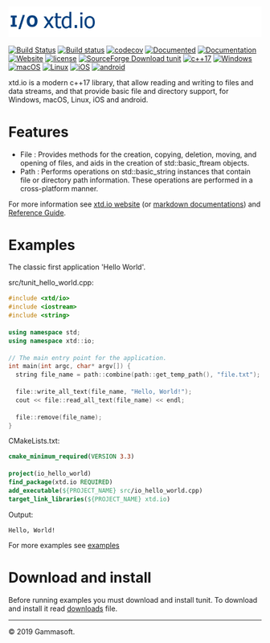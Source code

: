 [![tunit](docs/pictures/header.png)](https://gammasoft71.wixsite.com/xtd-tunit)

[![Build Status](https://travis-ci.org/gammasoft71/xtd.io.svg?branch=master)](https://travis-ci.org/gammasoft71/xtd.io)
[![Build status](https://ci.appveyor.com/api/projects/status/1h8y1d4lodnk1wbb?svg=true)](https://ci.appveyor.com/project/gammasoft71/xtd-tunit)
[![codecov](https://codecov.io/gh/gammasoft71/xtd.io/branch/master/graph/badge.svg)](https://codecov.io/gh/gammasoft71/xtd.io)
[![Documented](https://codedocs.xyz/gammasoft71/xtd.io.svg)](https://codedocs.xyz/gammasoft71/xtd.io/)
[![Documentation](https://img.shields.io/badge/markdown-Documentation-brightgreen.svg)](./docs/home.md)
[![Website](https://img.shields.io/website-up-down-green-red/http/shields.io.svg?label=xtd-tunit%20website)](https://gammasoft71.wixsite.com/xtd-tunit)
[![license](https://img.shields.io/github/license/gammasoft71/xtd.io.svg)](LICENSE.md)
[![SourceForge Download tunit](https://img.shields.io/sourceforge/dt/tunitpro.svg)](https://sourceforge.net/projects/tunitpro/files/latest/download)
[![c++17](https://img.shields.io/badge/c++-17-004080.svg)](https://en.wikipedia.org/wiki/C%2B%2B17)
[![Windows](https://img.shields.io/badge/os-Windows-004080.svg)](https://en.wikipedia.org/wiki/Microsoft_Windows)
[![macOS](https://img.shields.io/badge/os-macOS-004080.svg)](https://en.wikipedia.org/wiki/MacOS)
[![Linux](https://img.shields.io/badge/os-Linux-004080.svg)](https://en.wikipedia.org/wiki/Linux)
[![iOS](https://img.shields.io/badge/os-iOS-004080.svg)](https://en.wikipedia.org/wiki/IOS)
[![android](https://img.shields.io/badge/os-android-004080.svg)](https://en.wikipedia.org/wiki/Android_(operating_system))

xtd.io is a modern c++17 library, that allow reading and writing to files and data streams, and that provide basic file and directory support, for Windows, macOS, Linux, iOS and android.

# Features

* File : Provides methods for the creation, copying, deletion, moving, and opening of files, and aids in the creation of std::basic_ftream objects.
* Path : Performs operations on std::basic_string instances that contain file or directory path information. These operations are performed in a cross-platform manner.

For more information see [xtd.io website](https://gammasoft71.wixsite.com/xtd-io) (or [markdown documentations](docs/home.md)) and [Reference Guide](https://codedocs.xyz/gammasoft71/xtd.io/).

# Examples

The classic first application 'Hello World'.

src/tunit_hello_world.cpp:

```c++
#include <xtd/io>
#include <iostream>
#include <string>

using namespace std;
using namespace xtd::io;

// The main entry point for the application.
int main(int argc, char* argv[]) {
  string file_name = path::combine(path::get_temp_path(), "file.txt");
  
  file::write_all_text(file_name, "Hello, World!");
  cout << file::read_all_text(file_name) << endl;
  
  file::remove(file_name);
}
```

CMakeLists.txt:

```cmake
cmake_minimum_required(VERSION 3.3)

project(io_hello_world)
find_package(xtd.io REQUIRED)
add_executable(${PROJECT_NAME} src/io_hello_world.cpp)
target_link_libraries(${PROJECT_NAME} xtd.io)
```

Output:
```
Hello, World!
```

For more examples see [examples](examples)

# Download and install

Before running examples you must download and install tunit. To download and install it read [downloads](docs/downloads.md) file.

______________________________________________________________________________________________

© 2019 Gammasoft.

